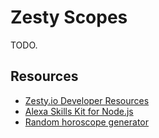 # Zesty Scopes

TODO.

## Resources

* [Zesty.io Developer Resources](https://developer.zesty.io/)
* [Alexa Skills Kit for Node.js](https://github.com/alexa/alexa-skills-kit-sdk-for-nodejs/)
* [Random horoscope generator](http://www.glossynews.com/funnyhitman/horoscopes.php)
